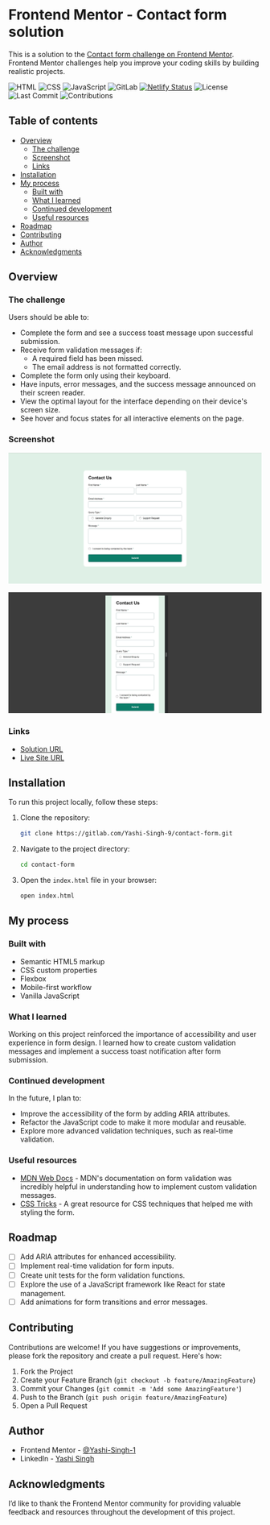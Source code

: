 # Frontend Mentor - Contact form solution

This is a solution to the [Contact form challenge on Frontend Mentor](https://www.frontendmentor.io/challenges/contact-form--G-hYlqKJj). Frontend Mentor challenges help you improve your coding skills by building realistic projects.

![HTML](https://img.shields.io/badge/HTML-5-orange)
![CSS](https://img.shields.io/badge/CSS-3-blue)
![JavaScript](https://img.shields.io/badge/JavaScript-ES6-yellow)
![GitLab](https://img.shields.io/badge/GitLab-Repo-orange)
[![Netlify Status](https://api.netlify.com/api/v1/badges/3c8dd928-71e3-4f5a-9573-e3cc1c9a1bd3/deploy-status)](https://app.netlify.com/sites/contact-form-front-end-mentor/deploys)
![License](https://img.shields.io/badge/License-MIT-green)  
![Last Commit](https://img.shields.io/gitlab/last-commit/Yashi-Singh-9/contact-form) 
![Contributions](https://img.shields.io/gitlab/contributors/Yashi-Singh-9/contact-form)

## Table of contents

- [Overview](#overview)
  - [The challenge](#the-challenge)
  - [Screenshot](#screenshot)
  - [Links](#links)
- [Installation](#installation)
- [My process](#my-process)
  - [Built with](#built-with)
  - [What I learned](#what-i-learned)
  - [Continued development](#continued-development)
  - [Useful resources](#useful-resources)
- [Roadmap](#roadmap)
- [Contributing](#contributing)
- [Author](#author)
- [Acknowledgments](#acknowledgments)

## Overview

### The challenge

Users should be able to:

- Complete the form and see a success toast message upon successful submission.
- Receive form validation messages if:
  - A required field has been missed.
  - The email address is not formatted correctly.
- Complete the form only using their keyboard.
- Have inputs, error messages, and the success message announced on their screen reader.
- View the optimal layout for the interface depending on their device's screen size.
- See hover and focus states for all interactive elements on the page.

### Screenshot

![Desktop Screenshot](design/desktop-design.jpg)

![Mobile Screenshot](design/mobile-design.jpg)

### Links

- [Solution URL](https://www.frontendmentor.io/solutions/contact-form-3uTuMRWuTn)
- [Live Site URL](https://contact-form-front-end-mentor.netlify.app/)

## Installation

To run this project locally, follow these steps:

1. Clone the repository:
   ```bash
   git clone https://gitlab.com/Yashi-Singh-9/contact-form.git
   ```
2. Navigate to the project directory:
   ```bash
   cd contact-form
   ```
3. Open the `index.html` file in your browser:
   ```bash
   open index.html
   ```

## My process

### Built with

- Semantic HTML5 markup
- CSS custom properties
- Flexbox
- Mobile-first workflow
- Vanilla JavaScript

### What I learned

Working on this project reinforced the importance of accessibility and user experience in form design. I learned how to create custom validation messages and implement a success toast notification after form submission.

### Continued development

In the future, I plan to:

- Improve the accessibility of the form by adding ARIA attributes.
- Refactor the JavaScript code to make it more modular and reusable.
- Explore more advanced validation techniques, such as real-time validation.

### Useful resources

- [MDN Web Docs](https://developer.mozilla.org/en-US/) - MDN's documentation on form validation was incredibly helpful in understanding how to implement custom validation messages.
- [CSS Tricks](https://css-tricks.com/) - A great resource for CSS techniques that helped me with styling the form.

## Roadmap

- [ ] Add ARIA attributes for enhanced accessibility.
- [ ] Implement real-time validation for form inputs.
- [ ] Create unit tests for the form validation functions.
- [ ] Explore the use of a JavaScript framework like React for state management.
- [ ] Add animations for form transitions and error messages.

## Contributing

Contributions are welcome! If you have suggestions or improvements, please fork the repository and create a pull request. Here's how:

1. Fork the Project
2. Create your Feature Branch (`git checkout -b feature/AmazingFeature`)
3. Commit your Changes (`git commit -m 'Add some AmazingFeature'`)
4. Push to the Branch (`git push origin feature/AmazingFeature`)
5. Open a Pull Request

## Author

- Frontend Mentor - [@Yashi-Singh-1](https://www.frontendmentor.io/profile/Yashi-Singh-9)
- LinkedIn - [Yashi Singh](https://www.linkedin.com/in/yashi-singh-b4143a246)

## Acknowledgments

I’d like to thank the Frontend Mentor community for providing valuable feedback and resources throughout the development of this project.
